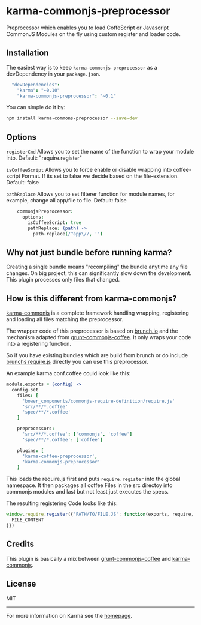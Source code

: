 # karma-commonjs-preprocessor

Preprocessor which enables you to load CoffeScript or Javascript CommonJS Modules on the fly using custom register and loader code.

## Installation

The easiest way is to keep `karma-commonjs-preprocessor` as a devDependency in your `package.json`.
```coffeescript
  "devDependencies":
    "karma": "~0.10"
    "karma-commonjs-preprocessor": "~0.1"
```

You can simple do it by:
```bash
npm install karma-commons-preprocessor --save-dev
```

## Options

`registerCmd` Allows you to set the name of the function to wrap your module into. Default: "require.register"

`isCoffeeScript` Allows  you to force enable or disable wrapping into coffee-script Format. If its set to false we decide based on the file-extension. Default: false

`pathReplace` Allows you to set filterer function for module names, for example, change all app/file to file. Default: false


```coffeescript
    commonjsPreprocessor:
      options:
        isCoffeeScript: true
        pathReplace: (path) ->
          path.replace(/^app\//, '')
```

## Why not just bundle before running karma?

Creating a single bundle means "recompiling" the bundle anytime any file changes. On big project, this can significantly slow down the development. This plugin processes only files that changed.


## How is this different from karma-commonjs?

[karma-commonjs](https://github.com/karma-runner/karma-commonjs) is a complete framework handling wrapping, registering and loading all files matching the preprocessor.

The wrapper code of this preprocessor is based on [brunch.io](https://github.com/brunch/brunch) and the mechanism adapted from [grunt-commonjs-coffee](https://github.com/tuxracer/grunt-commonjs-coffee). It only wraps your code into a registering function.

So if you have existing bundles which are build from brunch or do include [brunchs require.js](https://github.com/brunch/commonjs-require-definition) directly you can use this preprocessor.

An example karma.conf.coffee could look like this:
```coffeescript
module.exports = (config) ->
  config.set
    files: [
      'bower_components/commonjs-require-definition/require.js'
      'src/**/*.coffee'
      'spec/**/*.coffee'
    ]

    preprocessors:
      'src/**/*.coffee': ['commonjs', 'coffee']
      'spec/**/*.coffee': ['coffee']

    plugins: [
      'karma-coffee-preprocessor',
      'karma-commonjs-preprocessor'
    ]
```

This loads the require.js first and puts `require.register` into the global namespace. It then packages all coffee Files in the src directoy into commonjs modules and last but not least just executes the specs.

The resulting registering Code looks like this:

```javascript
window.require.register({'PATH/TO/FILE.JS': function(exports, require, module) {
  FILE_CONTENT
}})
```


## Credits

This plugin is basically a mix between [grunt-commonjs-coffee](https://github.com/tuxracer/grunt-commonjs-coffee) and [karma-commonjs](https://github.com/karma-runner/karma-commonjs).


## License

MIT

----

For more information on Karma see the [homepage].


[homepage]: http://karma-runner.github.com

